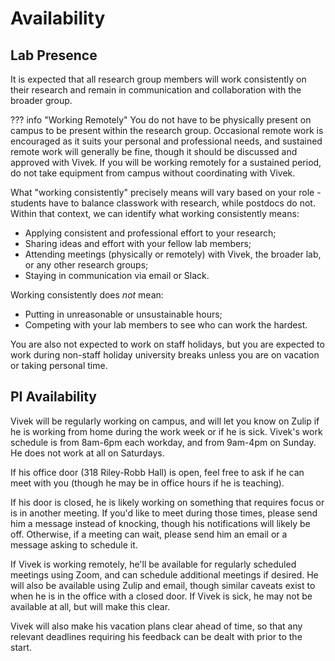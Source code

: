 # Availability

<a id="presence"></a>
## Lab Presence

It is expected that all research group members will work consistently on their research and remain in communication and collaboration with the broader group.

??? info "Working Remotely"
    You do not have to be physically present on campus to be present within the research group. Occasional remote work is encouraged as it suits your personal and professional needs, and sustained remote work will generally be fine, though it should be discussed and approved with Vivek. If you will be working remotely for a sustained period, do not take equipment from campus without coordinating with Vivek.

What "working consistently" precisely means will vary based on your role - students have to balance classwork with research, while postdocs do not. Within that context, we can identify what working consistently means:

- Applying consistent and professional effort to your research;
- Sharing ideas and effort with your fellow lab members;
- Attending meetings (physically or remotely) with Vivek, the broader lab, or any other research groups;
- Staying in communication via email or Slack.

Working consistently does *not* mean:

- Putting in unreasonable or unsustainable hours;
- Competing with your lab members to see who can work the hardest.

You are also not expected to work on staff holidays, but you are expected to work during non-staff holiday university breaks unless you are on vacation or taking personal time.

## PI Availability

Vivek will be regularly working on campus, and will let you know on Zulip if he is working from home during the work week or if he is sick. Vivek's work schedule is from 8am-6pm each workday, and from 9am-4pm on Sunday. He does not work at all on Saturdays.

If his office door (318 Riley-Robb Hall) is open, feel free to ask if he can meet with you (though he may be in office hours if he is teaching).

If his door is closed, he is likely working on something that requires focus or is in another meeting. If you'd like to meet during those times, please send him a message instead of knocking, though his notifications will likely be off. Otherwise, if a meeting can wait, please send him an email or a message asking to schedule it.

If Vivek is working remotely, he'll be available for regularly scheduled meetings using Zoom, and can schedule additional meetings if desired. He will also be available using Zulip and email, though similar caveats exist to when he is in the office with a closed door. If Vivek is sick, he may not be available at all, but will make this clear.

Vivek will also make his vacation plans clear ahead of time, so that any relevant deadlines requiring his feedback can be dealt with prior to the start.
